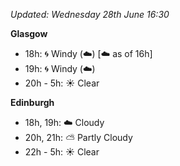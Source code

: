 *Updated: Wednesday 28th June 16:30*

**Glasgow**

* 18h: :cyclone: Windy (:cloud:) [:cloud: as of 16h]
* 19h: :cyclone: Windy (:cloud:)
* 20h - 5h: :sunny: Clear

**Edinburgh**

* 18h, 19h: :cloud: Cloudy
* 20h, 21h: :partly_sunny: Partly Cloudy
* 22h - 5h: :sunny: Clear
